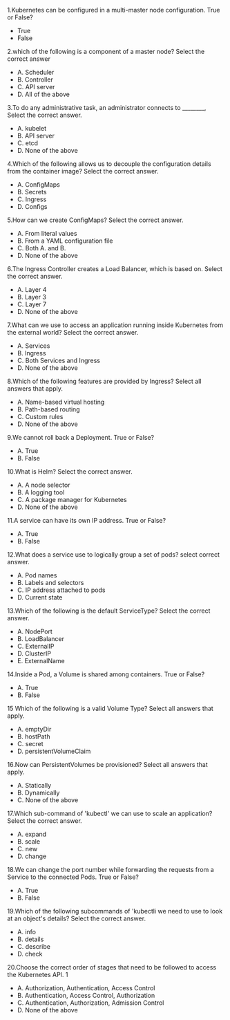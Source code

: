 1.Kubernetes can be configured in a multi-master node configuration. True or False?

* True
* False 

2.which of the following is a component of a master node? Select the correct answer

* A. Scheduler 
* B. Controller 
* C. API server 
* D. All of the above

3.To do any administrative task,  an administrator connects to ________, Select the correct answer. 

* A. kubelet 
* B. API server 
* C. etcd 
* D. None of the above 

4.Which of the following allows us to decouple the configuration details from the container image? Select the correct answer. 

* A. ConfigMaps 
* B. Secrets 
* C. Ingress 
* D. Configs

5.How can we create ConfigMaps? Select the correct answer. 

* A. From literal values 
* B. From a YAML configuration file 
* C. Both A. and B. 
* D. None of the above 

6.The Ingress Controller creates a Load Balancer, which is based on. Select the correct answer. 

* A. Layer 4 
* B. Layer 3 
* C. Layer 7 
* D. None of the above 

7.What can we use to access an application running inside Kubernetes from the external world? Select the correct answer. 

* A. Services 
* B. Ingress 
* C. Both Services and Ingress 
* D. None of the above

8.Which of the following features are provided by Ingress? Select all answers that apply. 

* A. Name-based virtual hosting 
* B. Path-based routing 
* C. Custom rules 
* D. None of the above 

9.We cannot roll back a Deployment. True or False? 

* A. True 
* B. False 

10.What is Helm? Select the correct answer. 

* A. A node selector 
* B. A logging tool 
* C. A package manager for Kubernetes 
* D. None of the above

11.A service can have its own IP address. True or False? 

* A. True 
* B. False

12.What does a service use to logically group a set of pods? select correct answer. 

* A. Pod names 
* B. Labels and selectors 
* C. IP address attached to pods 
* D. Current state 

13.Which of the following is the default ServiceType? Select the correct answer.  

* A. NodePort 
* B. LoadBalancer 
* C. ExternalIP 
* D. ClusterIP 
* E. ExternalName

14.Inside a Pod, a Volume is shared among containers. True or False? 

* A. True 
* B. False 


15 Which of the following is a valid Volume Type? Select all answers that apply. 

* A. emptyDir 
* B. hostPath 
* C. secret 
* D. persistentVolumeClaim

16.Now can PersistentVolumes be provisioned? Select all answers that apply. 

* A. Statically 
* B. Dynamically 
* C. None of the above

17.Which sub-command of 'kubectl' we can use to scale an application? Select the correct answer. 

* A. expand 
* B. scale 
* C. new 
* D. change 

18.We can change the port number while forwarding the requests from a Service to the connected Pods. True or False? 

* A. True 
* B. False 

19.Which of the following subcommands of 'kubectli we need to use to look at an object's details? Select the correct answer. 

* A. info 
* B. details
* C. describe 
* D. check


20.Choose the correct order of stages that need to be followed to access the Kubernetes API. 1 

* A. Authorization, Authentication, Access Control 
* B. Authentication, Access Control, Authorization 
* C. Authentication, Authorization, Admission Control 
* D. None of the above